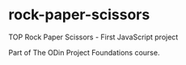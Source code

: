# rock-paper-scissors
TOP Rock Paper Scissors - First JavaScript project

Part of The ODin Project Foundations course.
